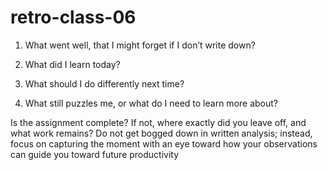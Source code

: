 # retro-class-06

1. What went well, that I might forget if I don’t write down?

2. What did I learn today?

3. What should I do differently next time?

4. What still puzzles me, or what do I need to learn more about?

Is the assignment complete? If not, where exactly did you leave off, and what work remains?
Do not get bogged down in written analysis; instead, focus on capturing the moment with an eye toward how your observations can guide you toward future productivity
